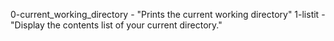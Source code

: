 0-current_working_directory - "Prints the current working directory"
1-listit - "Display the contents list of your current directory."
